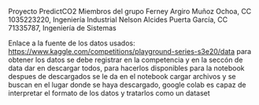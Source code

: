 Proyecto PredictCO2
Miembros del grupo
Ferney Argiro Muñoz Ochoa, CC 1035223220, Ingeniería Industrial
Nelson Alcides Puerta García, CC 71335787, Ingeniería de Sistemas

Enlace a la fuente de los datos usados: https://www.kaggle.com/competitions/playground-series-s3e20/data
para obtener los datos se debe registrar en la competencia y en la seccón de data dar en descargar todos, para hacerlos disponibles para la notebook despues de descargados se le da en el notebook cargar archivos y se buscan en el lugar donde se haya descargado, google colab es capaz de interpretar el formato de los datos y tratarlos como un dataset
